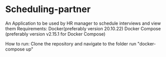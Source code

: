 # Scheduling-partner

An Application to be used by HR manager to schedule interviews and view them
Requirements:
Docker(preferably version 20.10.22)
Docker Compose (preferably version v2.15.1 for Docker Compose)

How to run:
Clone the repository and navigate to the folder
run "docker-compose up"
